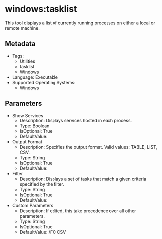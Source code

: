<!-- region Generated -->
# windows:tasklist

This tool displays a list of currently running processes on either a local or remote machine.

## Metadata

- Tags:
  - Utilities
  - tasklist
  - Windows
- Language: Executable
- Supported Operating Systems:
  - Windows

## Parameters

- Show Services
  - Description: Displays services hosted in each process.
  - Type: Boolean
  - IsOptional: True
  - DefaultValue: 
- Output Format
  - Description: Specifies the output format. Valid values: TABLE, LIST, CSV.
  - Type: String
  - IsOptional: True
  - DefaultValue: 
- Filter
  - Description: Displays a set of tasks that match a given criteria specified by the filter.
  - Type: String
  - IsOptional: True
  - DefaultValue: 
- Custom Parameters
  - Description: If edited, this take precedence over all other parameters.
  - Type: String
  - IsOptional: True
  - DefaultValue: /FO CSV
<!-- endregion -->
